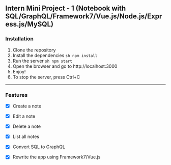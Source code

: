 ## Intern Mini Project - 1 (Notebook with SQL/GraphQL/Framework7/Vue.js/Node.js/Express.js/MySQL)
### Installation
1. Clone the repository
2. Install the dependencies
```sh npm install ```
3. Run the server
```sh npm start ```
4. Open the browser and go to http://localhost:3000
5. Enjoy!
6. To stop the server, press Ctrl+C
---
### Features
- [x] Create a note
- [x] Edit a note
- [x] Delete a note
- [x] List all notes
- [x] Convert SQL to GraphQL 
- [x] Rewrite the app using Framework7/Vue.js

 